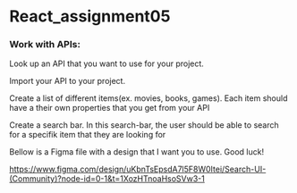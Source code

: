 # React_assignment05

### Work with APIs: 

Look up an API that you want to use for your project.  

Import your API to your project.  

Create a list of different items(ex. movies, books, games). Each item should have a their own properties that you get from your API 

Create a search bar. In this search-bar, the user should be able to search for a specifik item that they are looking for 

 

Bellow is a Figma file with a design that I want you to use. Good luck! 

 

https://www.figma.com/design/uKbnTsEpsdA7l5F8W0Itei/Search-UI-(Community)?node-id=0-1&t=1XozHTnoaHsoSVw3-1 